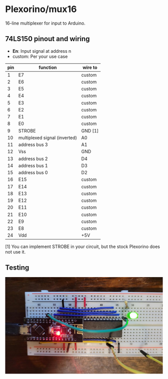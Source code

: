 # Plexorino/mux16

16-line multiplexer for input to Arduino.

## 74LS150 pinout and wiring

- **En**: Input signal at address n
- custom: Per your use case

| pin | function |  wire to | 
|-----|----------|---------|
| 1   | E7  | custom |
| 2   | E6  | custom |
| 3   | E5  | custom |
| 4   | E4  | custom |
| 5   | E3  | custom |
| 6   | E2  | custom |
| 7   | E1  | custom |
| 8   | E0  | custom |
| 9   | STROBE | GND \[1\] |
| 10 | multiplexed signal (inverted) | A0 |
| 11 | address bus 3 | A1 |
| 12 | Vss | GND |
| 13 | address bus 2 | D4 |
| 14 | address bus 1 | D3 |
| 15 | address bus 0 | D2 |
| 16 | E15 | custom |
| 17 | E14 | custom | 
| 18 | E13 | custom | 
| 19 | E12 | custom | 
| 20 | E11 | custom |
| 21 | E10 | custom |
| 22 | E9  | custom |
| 23 | E8 | custom |
| 24 | Vdd | +5V |

 \[1\] You can implement STROBE in your circuit, but the stock Plexorino does not use it.

 ## Testing

 ![test circuit](mux16_test.jpg)
